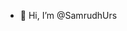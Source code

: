 - 👋 Hi, I’m @SamrudhUrs
<!--- - 👀 I’m interested in ...
- 🌱 I’m currently learning ...
- 💞️ I’m looking to collaborate on ...
- 📫 How to reach me ...


SamrudhUrs/SamrudhUrs is a ✨ special ✨ repository because its `README.md` (this file) appears on your GitHub profile.
You can click the Preview link to take a look at your changes.
--->

